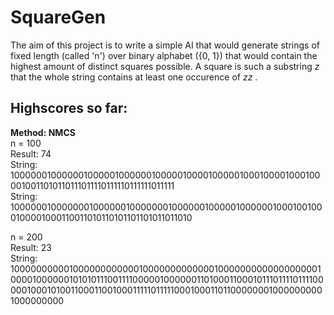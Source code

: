 SquareGen
======

The aim of this project is to write a simple AI that would generate strings of fixed length (called 'n') over binary alphabet ({0, 1}) that would contain the highest
amount of distinct squares possible. A square is such a substring *z* that the whole string contains at least one occurence of *zz* .

Highscores so far:
------

**Method: NMCS**    
n = 100   
Result: 74    
String: 1000000100000010000010000001000001000010000010001000010001000010011010110111011110111110111111011111   
String: 1000000100000001000000100000001000000100000100000010001001000100001000110011010110101101101011011010  

n = 200   
Result: 23     
String: 10000000000100000000000010000000000000100000000000000000010000100000010101011100111100000100000011010001100010111011110111100000100010100110001100100011111011111000100011011000000010000000001000000000

 
